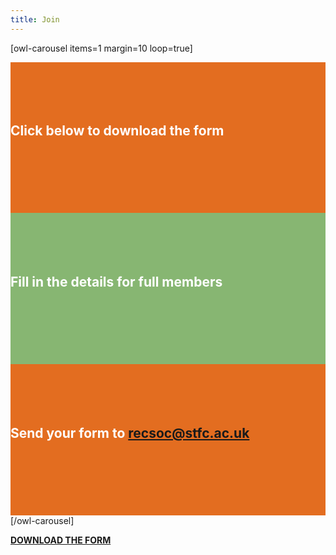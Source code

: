 ```yaml
---
title: Join
---
```


[owl-carousel items=1 margin=10 loop=true]
<div style="background-color:#e36d20;">
  <br/>
  <br/>
  <br/>
  <br/>
  <h2 style="color:white">Click below to download the form</h2>
  <br/>
  <br/>
  <br/>
  <br/>
  <br/>
  <br/>
</div>
<div style="background-color:#87b672;">
  <br/>
  <br/>
  <br/>
  <br/>
  <h2 style="color:white">Fill in the details for full members</h2>
  <br/>
  <br/>
  <br/>
  <br/>
  <br/>
  <br/>
</div>
<div style="background-color:#e36d20;">
  <br/>
  <br/>
  <br/>
  <br/>
  <h2 style="color:white">Send your form to <a href="mailto:recsoc@stfc.ac.uk?subject=Membership form">recsoc@stfc.ac.uk</a></h2>
  <br/>
  <br/>
  <br/>
  <br/>
  <br/>
  <br/>
</div>
[/owl-carousel]

[**DOWNLOAD THE FORM**](/assets/membershipform.pdf)